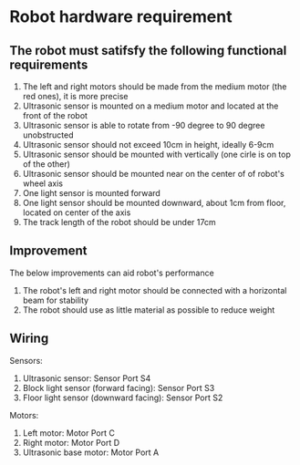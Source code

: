 # Robot hardware requirement 

## The robot must satifsfy the following functional requirements
<ol>
<li>The left and right motors should be made from the medium motor (the red ones), it is more precise</li>	
<li>Ultrasonic sensor is mounted on a medium motor and located at the front of the robot</li>
<li>Ultrasonic sensor is able to rotate from -90 degree to 90 degree unobstructed</li>
<li>Ultrasonic sensor should not exceed 10cm in height, ideally 6-9cm</li>
<li>Ultrasonic sensor should be mounted with vertically (one cirle is on top of the other)</li>
<li>Ultrasonic sensor should be mounted near on the center of of robot's wheel axis</li>
<li>One light sensor is mounted forward</li>
<li>One light sensor should be mounted downward, about 1cm from floor, located on center of the axis</li>
<li>The track length of the robot should be under 17cm</li>
</ol>	

## Improvement
The below improvements can aid robot's performance
<ol>
<li>The robot's left and right motor should be connected with a horizontal beam for stability</li>	
<li>The robot should use as little material as possible to reduce weight</li>
</ol>

 ## Wiring
 Sensors:
 <ol>
 <li>Ultrasonic sensor: Sensor Port S4</li>
 <li>Block light sensor (forward facing): Sensor Port S3</li>
 <li>Floor light sensor (downward facing): Sensor Port S2</li>
</ol>
 Motors:
  <ol>
  <li>Left motor: Motor Port C</li>
  <li>Right motor: Motor Port D</li>
  <li>Ultrasonic base motor: Motor Port A</li>
  </ol>